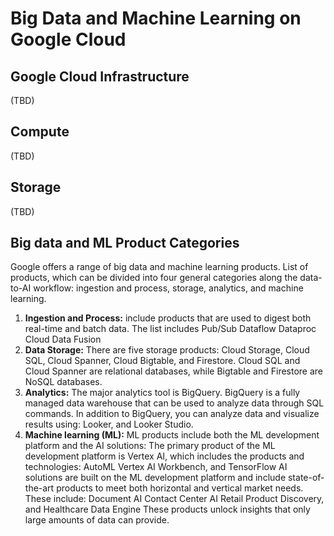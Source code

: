 # Big Data and Machine Learning on Google Cloud
## Google Cloud Infrastructure
(TBD)

## Compute
(TBD)

## Storage
(TBD)

## Big data and ML Product Categories
Google offers a range of big data and machine learning products.
List of products, which can be divided into four general categories along the data-to-AI workflow: ingestion and process, storage, analytics, and machine learning.
1. **Ingestion and Process:** include products that are used to digest both real-time and batch data. The list includes Pub/Sub Dataflow Dataproc Cloud Data Fusion
2. **Data Storage:** There are five storage products: Cloud Storage, Cloud SQL, Cloud Spanner, Cloud Bigtable, and Firestore. Cloud SQL and Cloud Spanner are relational databases, while Bigtable and Firestore are NoSQL databases.
3. **Analytics:** The major analytics tool is BigQuery. BigQuery is a fully managed data warehouse that can be used to analyze data through SQL commands. In addition to BigQuery, you can analyze data and visualize results using: Looker, and Looker Studio.
4. **Machine learning (ML):** ML products include both the ML development platform and the AI solutions: The primary product of the ML development platform is Vertex AI, which includes the products and technologies: AutoML Vertex AI Workbench, and TensorFlow AI solutions are built on the ML development platform and include state-of-the-art products to meet both horizontal and vertical market needs. These include: Document AI Contact Center AI Retail Product Discovery, and Healthcare Data Engine These products unlock insights that only large amounts of data can provide.
